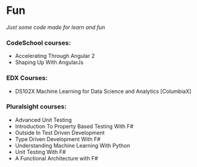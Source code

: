 # Fun
_Just some code made for learn and fun_

### CodeSchool courses:
* Accelerating Through Angular 2
* Shaping Up With AngularJs

### EDX Courses:
* DS102X Machine Learning for Data Science and Analytics [ColumbiaX]

### Pluralsight courses:  
* Advanced Unit Testing
* Introduction To Property Based Testing With F#
* Outside In Test Driven Development
* Type Driven Development With F#
* Understanding Machine Learning With Python
* Unit Testing With F#
* A Functional Architecture with F#
